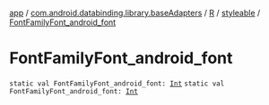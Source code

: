 [app](../../../index.md) / [com.android.databinding.library.baseAdapters](../../index.md) / [R](../index.md) / [styleable](index.md) / [FontFamilyFont_android_font](./-font-family-font_android_font.md)

# FontFamilyFont_android_font

`static val FontFamilyFont_android_font: `[`Int`](https://kotlinlang.org/api/latest/jvm/stdlib/kotlin/-int/index.html)
`static val FontFamilyFont_android_font: `[`Int`](https://kotlinlang.org/api/latest/jvm/stdlib/kotlin/-int/index.html)